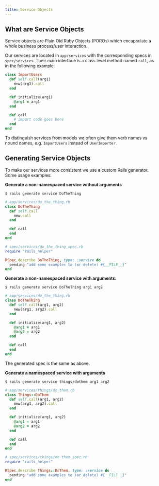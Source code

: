 ```yaml
---
title: Service Objects
---
```


## What are Service Objects

Service objects are Plain Old Ruby Objects (POROs) which encapsulate a whole
business process/user interaction.

Our services are located in `app/services` with the corresponding specs in
`spec/services`. Their main interface is a class level method named `call`, as
in the following example:

```ruby
class ImportUsers
  def self.call(arg1)
    new(arg1).call
  end

  def initialize(arg1)
    @arg1 = arg1
  end

  def call
    # import code goes here
  end
end
```

To distinguish services from models we often give them verb names vs nound
names, e.g. `ImportUsers` instead of `UserImporter`.

## Generating Service Objects

To make our services more consistent we use a custom Rails generator. Some usage
examples:

**Generate a non-namespaced service without arguments**

`$ rails generate service DoTheThing`

```ruby
# app/services/do_the_thing.rb
class DoTheThing
  def self.call
    new.call
  end

  def call
  end
end
```

```ruby
# spec/services/do_the_thing_spec.rb
require "rails_helper"

RSpec.describe DoTheThing, type: :service do
  pending "add some examples to (or delete) #{__FILE__}"
end
```

**Generate a non-namespaced service with arguments:**

`$ rails generate service DoTheThing arg1 arg2`

```ruby
# app/services/do_the_thing.rb
class DoTheThing
  def self.call(arg1, arg2)
    new(arg1, arg2).call
  end

  def initialize(arg1, arg2)
    @arg1 = arg1
    @arg2 = arg2
  end

  def call
  end
end
```

The generated spec is the same as above.

**Generate a namespaced service with arguments**

`$ rails generate service things/dothem arg1 arg2`

```ruby
# app/services/things/do_them.rb
class Things::DoThem
  def self.call(arg1, arg2)
    new(arg1, arg2).call
  end

  def initialize(arg1, arg2)
    @arg1 = arg1
    @arg2 = arg2
  end

  def call
  end
end
```

```ruby
# spec/services/things/do_them_spec.rb
require "rails_helper"

RSpec.describe Things::DoThem, type: :service do
  pending "add some examples to (or delete) #{__FILE__}"
end
```
